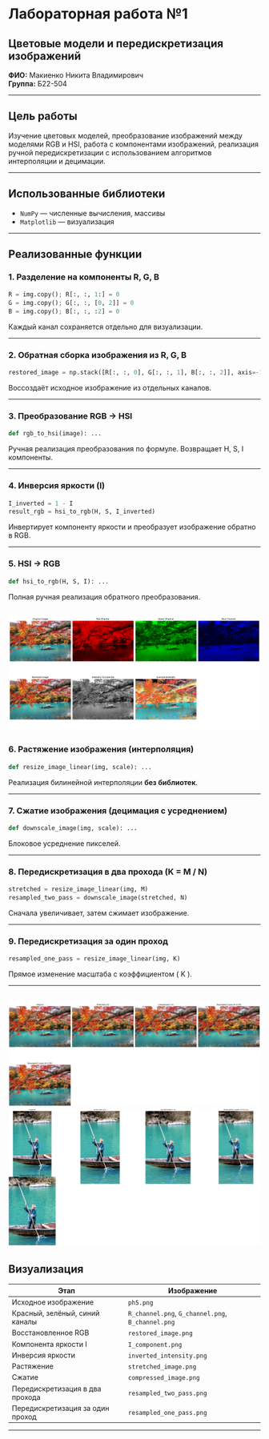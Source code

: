                                                          
# Лабораторная работа №1  
## **Цветовые модели и передискретизация изображений**

**ФИО:** Макиенко Никита Владимирович  
**Группа:** Б22-504  

---

## Цель работы
Изучение цветовых моделей, преобразование изображений между моделями RGB и HSI, работа с компонентами изображений, реализация ручной передискретизации с использованием алгоритмов интерполяции и децимации.

---

## Использованные библиотеки
- `NumPy` — численные вычисления, массивы
- `Matplotlib` — визуализация

---

## Реализованные функции

### 1. **Разделение на компоненты R, G, B**
```python
R = img.copy(); R[:, :, 1:] = 0
G = img.copy(); G[:, :, [0, 2]] = 0
B = img.copy(); B[:, :, :2] = 0
```
Каждый канал сохраняется отдельно для визуализации.

---

### 2. **Обратная сборка изображения из R, G, B**
```python
restored_image = np.stack([R[:, :, 0], G[:, :, 1], B[:, :, 2]], axis=-1)
```
Воссоздаёт исходное изображение из отдельных каналов.

---

### 3. **Преобразование RGB → HSI**
```python
def rgb_to_hsi(image): ...
```
Ручная реализация преобразования по формуле. Возвращает H, S, I компоненты.

---

### 4. **Инверсия яркости (I)**
```python
I_inverted = 1 - I
result_rgb = hsi_to_rgb(H, S, I_inverted)
```
Инвертирует компоненту яркости и преобразует изображение обратно в RGB.

---

### 5. **HSI → RGB**
```python
def hsi_to_rgb(H, S, I): ...
```
Полная ручная реализация обратного преобразования.

![](Photos/Results/img1.png)
---

### 6. **Растяжение изображения (интерполяция)**
```python
def resize_image_linear(img, scale): ...
```
Реализация билинейной интерполяции **без библиотек**.

---

### 7. **Сжатие изображения (децимация с усреднением)**
```python
def downscale_image(img, scale): ...
```
Блоковое усреднение пикселей.

---

### 8. **Передискретизация в два прохода (K = M / N)**
```python
stretched = resize_image_linear(img, M)
resampled_two_pass = downscale_image(stretched, N)
```
Сначала увеличивает, затем сжимает изображение.

---

### 9. **Передискретизация за один проход**
```python
resampled_one_pass = resize_image_linear(img, K)
```
Прямое изменение масштаба с коэффициентом \( K \).

---
![](Photos/Results/img2.png)
![img.png](img.png)
---
## Визуализация
| Этап | Изображение |
|------|-------------|
| Исходное изображение | `ph5.png` |
| Красный, зелёный, синий каналы | `R_channel.png`, `G_channel.png`, `B_channel.png` |
| Восстановленное RGB | `restored_image.png` |
| Компонента яркости I | `I_component.png` |
| Инверсия яркости | `inverted_intensity.png` |
| Растяжение | `stretched_image.png` |
| Сжатие | `compressed_image.png` |
| Передискретизация в два прохода | `resampled_two_pass.png` |
| Передискретизация за один проход | `resampled_one_pass.png` |

---



